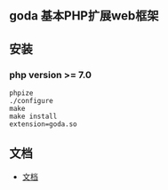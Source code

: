 ## goda 基本PHP扩展web框架

## 安装
### php version >= 7.0
``` 
phpize  
./configure
make
make install
extension=goda.so
```

## 文档
* [文档](doc/SUMMARY.md)
